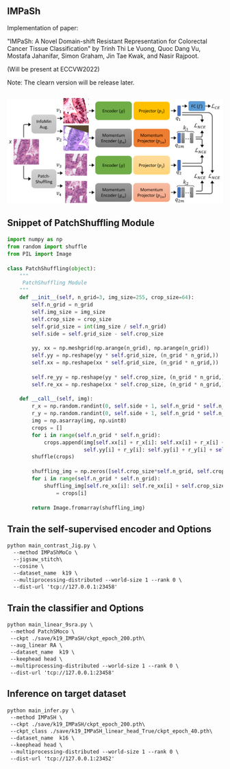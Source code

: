 ## IMPaSh

Implementation of paper: 

"IMPaSh: A Novel Domain-shift Resistant Representation for Colorectal Cancer Tissue Classification"
by Trinh Thi Le Vuong, Quoc Dang Vu, Mostafa Jahanifar, Simon Graham, Jin Tae Kwak, and Nasir Rajpoot.

(Will be present at ECCVW2022)

Note: The clearn version will be release later.
```

```
<p align="center">
  <img src="figures/Network.png" width="600">
</p>


## Snippet of PatchShuffling Module
```python
import numpy as np
from random import shuffle
from PIL import Image

class PatchShuffling(object):
    """
     PatchShuffling Module
    """
    def __init__(self, n_grid=3, img_size=255, crop_size=64):
        self.n_grid = n_grid
        self.img_size = img_size
        self.crop_size = crop_size
        self.grid_size = int(img_size / self.n_grid)
        self.side = self.grid_size - self.crop_size

        yy, xx = np.meshgrid(np.arange(n_grid), np.arange(n_grid))
        self.yy = np.reshape(yy * self.grid_size, (n_grid * n_grid,))
        self.xx = np.reshape(xx * self.grid_size, (n_grid * n_grid,))

        self.re_yy = np.reshape(yy * self.crop_size, (n_grid * n_grid,))
        self.re_xx = np.reshape(xx * self.crop_size, (n_grid * n_grid,))

    def __call__(self, img):
        r_x = np.random.randint(0, self.side + 1, self.n_grid * self.n_grid)
        r_y = np.random.randint(0, self.side + 1, self.n_grid * self.n_grid)
        img = np.asarray(img, np.uint8)
        crops = []
        for i in range(self.n_grid * self.n_grid):
            crops.append(img[self.xx[i] + r_x[i]: self.xx[i] + r_x[i] + self.crop_size,
                         self.yy[i] + r_y[i]: self.yy[i] + r_y[i] + self.crop_size, :])
        shuffle(crops)

        shuffling_img = np.zeros([self.crop_size*self.n_grid, self.crop_size*self.n_grid, 3], dtype='uint8')
        for i in range(self.n_grid * self.n_grid):
            shuffling_img[self.re_xx[i]: self.re_xx[i] + self.crop_size, self.re_yy[i]: self.re_yy[i] + self.crop_size] \
                = crops[i]

        return Image.fromarray(shuffling_img)
```

## Train the self-supervised encoder and Options
 
```
python main_contrast_Jig.py \
  --method IMPaShMoCo \
  --jigsaw_stitch\
  --cosine \
  --dataset_name  k19 \
  --multiprocessing-distributed --world-size 1 --rank 0 \
  --dist-url 'tcp://127.0.0.1:23458'
```



## Train the classifier and Options

```
python main_linear_9sra.py \
 --method PatchSMoco \
 --ckpt ./save/k19_IMPaSH/ckpt_epoch_200.pth\
 --aug_linear RA \
 --dataset_name  k19 \
 --keephead head \
 --multiprocessing-distributed --world-size 1 --rank 0 \
 --dist-url 'tcp://127.0.0.1:23458'

```

## Inference on target dataset

```
python main_infer.py \
 --method IMPaSH \
 --ckpt ./save/k19_IMPaSH/ckpt_epoch_200.pth\
 --ckpt_class ./save/k19_IMPaSH_linear_head_True/ckpt_epoch_40.pth\
 --dataset_name  k16 \
 --keephead head \
 --multiprocessing-distributed --world-size 1 --rank 0 \
 --dist-url 'tcp://127.0.0.1:23452'
```
